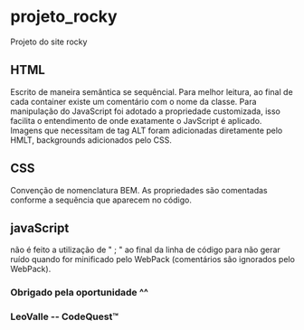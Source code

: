 # projeto_rocky
Projeto do site rocky

## HTML 

Escrito de maneira semântica se sequêncial.
Para melhor leitura, ao final de cada container existe um comentário com o nome da classe.
Para manipulação do JavaScript foi adotado a propriedade customizada, isso facilita o entendimento de onde exatamente o JavScript é aplicado.
Imagens que necessitam de tag ALT foram adicionadas diretamente pelo HMLT, backgrounds adicionados pelo CSS.



## CSS

Convenção de nomenclatura BEM.
As propriedades são comentadas conforme  a sequência que aparecem no código.


## javaScript

não é feito a utilização de " ; " ao final da linha de código para não gerar ruído quando for minificado pelo WebPack (comentários são ignorados pelo WebPack).

### Obrigado pela oportunidade ^^
### LeoValle -- CodeQuest™

